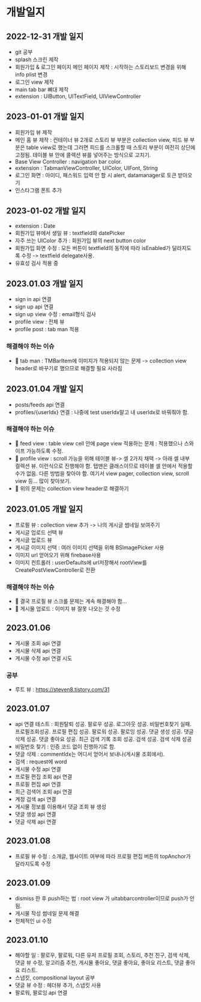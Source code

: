 # 개발일지

## 2022-12-31 개발 일지
- git 공부
- splash 스크린 제작
- 회원가입 & 로그인 페이지 메인 페이지 제작 : 시작하는 스토리보드 변경을 위해 info plist 변경
- 로그인 view 제작
- main tab bar 뼈대 제작
- extension : UIButton, UITextField, UIViewController

## 2023-01-01 개발 일지
- 회원가입 뷰 제작
- 메인 홈 뷰 제작 : 컨테이너 뷰 2개로 스토리 뷰 부분은 collection view, 피드 뷰 부분은 table view로 했는데 그러면 피드를 스크롤할 때 스토리 부분이 여전히 상단에 고정됨. 테이블 뷰 안에 콜렉션 뷰를 넣어주는 방식으로 고치기. 
- Base View Controller : navigation bar color.
- extension : TabmanViewController, UIColor, UIFont, String
- 로그인 화면 : 아이디, 패스워드 입력 안 할 시 alert, datamanager로 토큰 받아오기
- 인스타그램 폰트 추가 

## 2023-01-02 개발 일지 
- extension : Date
- 회원가입 뷰에서 생일 뷰 : textfield와 datePicker
- 자주 쓰는 UIColor 추가 : 회원가입 뷰의 next button color
- 회원가입 화면 수정 : 모든 버튼이 textfield의 동작에 따라 isEnabled가 달라지도록 수정 -> textfield delegate사용.
- 유효성 검사 적용 중


## 2023.01.03 개발 일지
- sign in api 연결
- sign up api 연결
- sign up view 수정 : email형식 검사
- profile view : 전체 뷰
- profile post : tab man 적용 
### 해결해야 하는 이슈
- 🚨 tab man : TMBarItem에 이미지가 적용되지 않는 문제 -> collection view header로 바꾸기로 했으므로 해결할 필요 사라짐

## 2023.01.04 개발 일지 
- posts/feeds api 연결
- profiles/{userIdx} 연결 : 나중에 test userIdx말고 내 userIdx로 바꿔줘야 함.

### 해결해야 하는 이슈
- 🚨 feed view : table view cell 안에 page view 적용하는 문제 : 적용했으나 스와이프 가능하도록 수정.
- 🚨 profile view : scroll 가능을 위해 테이블 뷰-> 셀 2가지 채택 -> 아래 셀 내부 컬렉션 뷰. 이런식으로 진행해야 함. 탭맨은 클래스이므로 테이블 셀 안에서 적용할 수가 없음. 다른 방법을 찾아야 함. 여기서 view pager, collection view, scroll view 등... 많이 찾아보기. 
- 🚨 위의 문제는 collection view header로 해결하기 

## 2023.01.05 개발 일지
- 프로필 뷰 : collection view 추가 -> 나의 게시글 썸네일 보여주기
- 게시글 업로드 선택 뷰
- 게시글 업로드 뷰
- 게시글 이미지 선택 : 여러 이미지 선택을 위해 BSImagePicker 사용
- 이미지 url 얻어오기 위해 firebase사용
- 이미지 컨트롤러 : userDefaults에 url저장해서 rootView를 CreatePostViewController로 전환

### 해결해야 하는 이슈
- 🚨 결국 프로필 뷰 스크롤 문제는 계속 해결해야 함...
- 🚨 게시물 업로드 : 이미지 뷰 잘못 나오는 것 수정


## 2023.01.06
- 게시물 조회 api 연결
- 게시물 삭제 api 연결
- 게시물 수정 api 연결 시도

### 공부
- 루트 뷰 : https://steven8.tistory.com/31

## 2023.01.07
- api 연결 테스트 : 회원탈퇴 성공. 팔로우 성공. 로그아웃 성공. 비밀번호찾기 실패. 프로필조회성공. 프로필 편집 성공. 팔로워 성공. 팔로잉 성공. 댓글 생성 성공. 댓글 삭제 성공. 댓글 좋아요 성공. 최근 검색 기록 조회 성공. 검색 성공. 검색 삭제 성공
- 비밀번호 찾기 : 인증 코드 없이 진행하기로 함.
- 댓글 삭제 : commentIdx는 어디서 얻어서 보내나(게시물 조회에서).
- 검색 : request에 word 
- 게시물 수정 api 연결
- 프로필 편집 조회 api 연결
- 프로필 편집 api 연결
- 최근 검색어 조회 api 연결
- 계정 검색 api 연결 
- 게시물 정보를 이용해서 댓글 조회 뷰 생성
- 댓글 생성 api 연결
- 댓글 삭제 api 연결

## 2023.01.08
- 프로필 뷰 수정 : 소개글, 웹사이트 여부에 따라 프로필 편집 버튼의 topAnchor가 달라지도록 수정

## 2023.01.09
- dismiss 한 후 push하는 법 : root view 가 uitabbarcontroller이므로 push가 안 됨. 
- 게시물 작성 썸네일 문제 해결
- 전체적인 ui 수정

## 2023.01.10
- 해야할 일 : 팔로우, 팔로워, 다른 유저 프로필 조회, 스토리, 추천 친구, 검색 삭제, 댓글 뷰 수정, 알고리즘 추천, 게시물 좋아요, 댓글 좋아요, 좋아요 리스트, 댓글 좋아요 리스트.
- 스냅킷, compositional layout 공부
- 댓글 뷰 수정 : 헤더뷰 추가, 스냅킷 사용
- 팔로워, 팔로잉 api 연결
